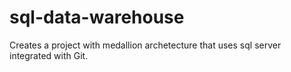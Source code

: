 # sql-data-warehouse

Creates a project with medallion archetecture that uses sql server integrated with Git.
